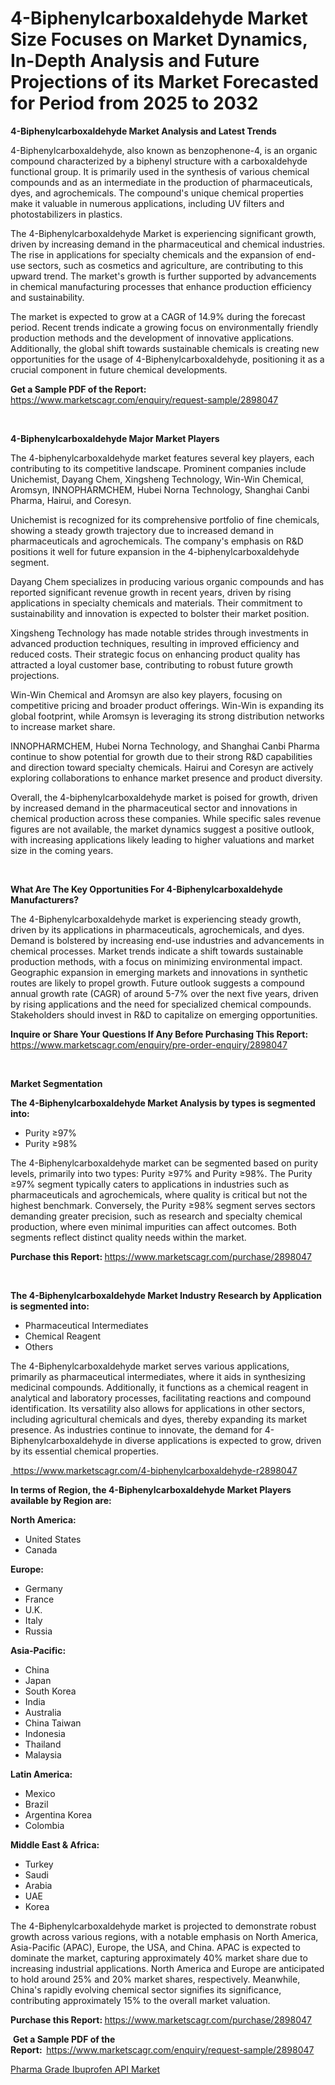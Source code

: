 <p><h1>4-Biphenylcarboxaldehyde Market Size Focuses on Market Dynamics, In-Depth Analysis and Future Projections of its Market Forecasted for Period from 2025 to 2032</h1></p><p><strong>4-Biphenylcarboxaldehyde Market Analysis and Latest Trends</strong></p>
<p><p>4-Biphenylcarboxaldehyde, also known as benzophenone-4, is an organic compound characterized by a biphenyl structure with a carboxaldehyde functional group. It is primarily used in the synthesis of various chemical compounds and as an intermediate in the production of pharmaceuticals, dyes, and agrochemicals. The compound's unique chemical properties make it valuable in numerous applications, including UV filters and photostabilizers in plastics.</p><p>The 4-Biphenylcarboxaldehyde Market is experiencing significant growth, driven by increasing demand in the pharmaceutical and chemical industries. The rise in applications for specialty chemicals and the expansion of end-use sectors, such as cosmetics and agriculture, are contributing to this upward trend. The market's growth is further supported by advancements in chemical manufacturing processes that enhance production efficiency and sustainability.</p><p>The market is expected to grow at a CAGR of 14.9% during the forecast period. Recent trends indicate a growing focus on environmentally friendly production methods and the development of innovative applications. Additionally, the global shift towards sustainable chemicals is creating new opportunities for the usage of 4-Biphenylcarboxaldehyde, positioning it as a crucial component in future chemical developments.</p></p>
<p><strong>Get a Sample PDF of the Report:&nbsp;</strong> <a href="https://www.marketscagr.com/enquiry/request-sample/2898047?utm_campaign=2987&utm_medium=2&utm_source=Github&utm_content=ia&utm_term=15032025&utm_id=4-biphenylcarboxaldehyde">https://www.marketscagr.com/enquiry/request-sample/2898047</a></p>
<p>&nbsp;</p>
<p><strong>4-Biphenylcarboxaldehyde Major Market Players</strong></p>
<p><p>The 4-biphenylcarboxaldehyde market features several key players, each contributing to its competitive landscape. Prominent companies include Unichemist, Dayang Chem, Xingsheng Technology, Win-Win Chemical, Aromsyn, INNOPHARMCHEM, Hubei Norna Technology, Shanghai Canbi Pharma, Hairui, and Coresyn.</p><p>Unichemist is recognized for its comprehensive portfolio of fine chemicals, showing a steady growth trajectory due to increased demand in pharmaceuticals and agrochemicals. The company's emphasis on R&D positions it well for future expansion in the 4-biphenylcarboxaldehyde segment.</p><p>Dayang Chem specializes in producing various organic compounds and has reported significant revenue growth in recent years, driven by rising applications in specialty chemicals and materials. Their commitment to sustainability and innovation is expected to bolster their market position.</p><p>Xingsheng Technology has made notable strides through investments in advanced production techniques, resulting in improved efficiency and reduced costs. Their strategic focus on enhancing product quality has attracted a loyal customer base, contributing to robust future growth projections.</p><p>Win-Win Chemical and Aromsyn are also key players, focusing on competitive pricing and broader product offerings. Win-Win is expanding its global footprint, while Aromsyn is leveraging its strong distribution networks to increase market share.</p><p>INNOPHARMCHEM, Hubei Norna Technology, and Shanghai Canbi Pharma continue to show potential for growth due to their strong R&D capabilities and direction toward specialty chemicals. Hairui and Coresyn are actively exploring collaborations to enhance market presence and product diversity.</p><p>Overall, the 4-biphenylcarboxaldehyde market is poised for growth, driven by increased demand in the pharmaceutical sector and innovations in chemical production across these companies. While specific sales revenue figures are not available, the market dynamics suggest a positive outlook, with increasing applications likely leading to higher valuations and market size in the coming years.</p></p>
<p>&nbsp;</p>
<p><strong>What Are The Key Opportunities For 4-Biphenylcarboxaldehyde Manufacturers?</strong></p>
<p><p>The 4-Biphenylcarboxaldehyde market is experiencing steady growth, driven by its applications in pharmaceuticals, agrochemicals, and dyes. Demand is bolstered by increasing end-use industries and advancements in chemical processes. Market trends indicate a shift towards sustainable production methods, with a focus on minimizing environmental impact. Geographic expansion in emerging markets and innovations in synthetic routes are likely to propel growth. Future outlook suggests a compound annual growth rate (CAGR) of around 5-7% over the next five years, driven by rising applications and the need for specialized chemical compounds. Stakeholders should invest in R&D to capitalize on emerging opportunities.</p></p>
<p><strong>Inquire or Share Your Questions If Any Before Purchasing This Report:</strong> <a href="https://www.marketscagr.com/enquiry/pre-order-enquiry/2898047?utm_campaign=2987&utm_medium=2&utm_source=Github&utm_content=ia&utm_term=15032025&utm_id=4-biphenylcarboxaldehyde">https://www.marketscagr.com/enquiry/pre-order-enquiry/2898047</a></p>
<p>&nbsp;</p>
<p><strong>Market Segmentation</strong></p>
<p><strong>The 4-Biphenylcarboxaldehyde Market Analysis by types is segmented into:</strong></p>
<p><ul><li>Purity ≥97%</li><li>Purity ≥98%</li></ul></p>
<p><p>The 4-Biphenylcarboxaldehyde market can be segmented based on purity levels, primarily into two types: Purity ≥97% and Purity ≥98%. The Purity ≥97% segment typically caters to applications in industries such as pharmaceuticals and agrochemicals, where quality is critical but not the highest benchmark. Conversely, the Purity ≥98% segment serves sectors demanding greater precision, such as research and specialty chemical production, where even minimal impurities can affect outcomes. Both segments reflect distinct quality needs within the market.</p></p>
<p><strong>Purchase this Report:&nbsp;</strong><a href="https://www.marketscagr.com/purchase/2898047?utm_campaign=2987&utm_medium=2&utm_source=Github&utm_content=ia&utm_term=15032025&utm_id=4-biphenylcarboxaldehyde">https://www.marketscagr.com/purchase/2898047</a></p>
<p>&nbsp;</p>
<p><strong>The 4-Biphenylcarboxaldehyde Market Industry Research by Application is segmented into:</strong></p>
<p><ul><li>Pharmaceutical Intermediates</li><li>Chemical Reagent</li><li>Others</li></ul></p>
<p><p>The 4-Biphenylcarboxaldehyde market serves various applications, primarily as pharmaceutical intermediates, where it aids in synthesizing medicinal compounds. Additionally, it functions as a chemical reagent in analytical and laboratory processes, facilitating reactions and compound identification. Its versatility also allows for applications in other sectors, including agricultural chemicals and dyes, thereby expanding its market presence. As industries continue to innovate, the demand for 4-Biphenylcarboxaldehyde in diverse applications is expected to grow, driven by its essential chemical properties.</p></p>
<p><a href="https://www.marketscagr.com/4-biphenylcarboxaldehyde-r2898047?utm_campaign=2987&utm_medium=2&utm_source=Github&utm_content=ia&utm_term=15032025&utm_id=4-biphenylcarboxaldehyde">&nbsp;https://www.marketscagr.com/4-biphenylcarboxaldehyde-r2898047</a></p>
<p><strong>In terms of Region, the 4-Biphenylcarboxaldehyde Market Players available by Region are:</strong></p>
<p>
    <p> <strong> North America: </strong>
        <ul>
            <li>United States</li>
            <li>Canada</li>
        </ul>
        </p> 
    <p> <strong> Europe: </strong>
        <ul>
            <li>Germany</li>
            <li>France</li>
            <li>U.K.</li>
            <li>Italy</li>
            <li>Russia</li>
        </ul>
        </p> 
    <p> <strong> Asia-Pacific: </strong>
        <ul>
            <li>China</li>
            <li>Japan</li>
            <li>South Korea</li>
            <li>India</li>
            <li>Australia</li>
            <li>China Taiwan</li>
            <li>Indonesia</li>
            <li>Thailand</li>
            <li>Malaysia</li>
        </ul>
        </p> 
    <p> <strong> Latin America: </strong>
        <ul>
            <li>Mexico</li>
            <li>Brazil</li>
            <li>Argentina Korea</li>
            <li>Colombia</li>
        </ul>
        </p> 
    <p> <strong> Middle East & Africa: </strong>
        <ul>
            <li>Turkey</li>
            <li>Saudi</li>
            <li>Arabia</li>
            <li>UAE</li>
            <li>Korea</li>
        </ul>
    </p>
    </p>
<p><p>The 4-Biphenylcarboxaldehyde market is projected to demonstrate robust growth across various regions, with a notable emphasis on North America, Asia-Pacific (APAC), Europe, the USA, and China. APAC is expected to dominate the market, capturing approximately 40% market share due to increasing industrial applications. North America and Europe are anticipated to hold around 25% and 20% market shares, respectively. Meanwhile, China's rapidly evolving chemical sector signifies its significance, contributing approximately 15% to the overall market valuation.</p></p>
<p><strong>Purchase this Report: </strong><a href="https://www.marketscagr.com/purchase/2898047?utm_campaign=2987&utm_medium=2&utm_source=Github&utm_content=ia&utm_term=15032025&utm_id=4-biphenylcarboxaldehyde">https://www.marketscagr.com/purchase/2898047</a></p>
<p>&nbsp;<strong>Get a Sample PDF of the Report:&nbsp;&nbsp;</strong><a href="https://www.marketscagr.com/enquiry/request-sample/2898047?utm_campaign=2987&utm_medium=2&utm_source=Github&utm_content=ia&utm_term=15032025&utm_id=4-biphenylcarboxaldehyde">https://www.marketscagr.com/enquiry/request-sample/2898047</a></p>
<p><strong></strong></p>
<p><p><a href="https://github.com/memorirummy/Market-Research-Report-List-1/blob/main/pharma-grade-ibuprofen-api-market.md?utm_campaign=2987&utm_medium=2&utm_source=Github&utm_content=ia&utm_term=15032025&utm_id=4-biphenylcarboxaldehyde">Pharma Grade Ibuprofen API Market</a></p></p>
